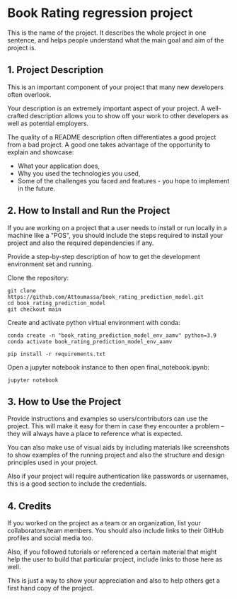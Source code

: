 # Book Rating regression project 

This is the name of the project. It describes the whole project in one sentence, and helps people understand what the main goal and aim of the project is.

## 1. Project Description

This is an important component of your project that many new developers often overlook.

Your description is an extremely important aspect of your project. A well-crafted description allows you to show off your work to other developers as well as potential employers.

The quality of a README description often differentiates a good project from a bad project. A good one takes advantage of the opportunity to explain and showcase:

- What your application does,
- Why you used the technologies you used,
- Some of the challenges you faced and features - you hope to implement in the future.

## 2. How to Install and Run the Project

If you are working on a project that a user needs to install or run locally in a machine like a "POS", you should include the steps required to install your project and also the required dependencies if any.

Provide a step-by-step description of how to get the development environment set and running.


Clone the repository:
```shell
git clone https://github.com/Attoumassa/book_rating_prediction_model.git
cd book_rating_prediction_model
git checkout main
```

Create and activate python virtual environment with conda:

```shell
conda create -n "book_rating_prediction_model_env_aamv" python=3.9
conda activate book_rating_prediction_model_env_aamv
```

```shell
pip install -r requirements.txt
```

Open a jupyter notebook instance to then open final_notebook.ipynb:

```shell
jupyter notebook
```

## 3. How to Use the Project

Provide instructions and examples so users/contributors can use the project. This will make it easy for them in case they encounter a problem – they will always have a place to reference what is expected.

You can also make use of visual aids by including materials like screenshots to show examples of the running project and also the structure and design principles used in your project.

Also if your project will require authentication like passwords or usernames, this is a good section to include the credentials.

## 4. Credits

If you worked on the project as a team or an organization, list your collaborators/team members. You should also include links to their GitHub profiles and social media too.

Also, if you followed tutorials or referenced a certain material that might help the user to build that particular project, include links to those here as well.

This is just a way to show your appreciation and also to help others get a first hand copy of the project.